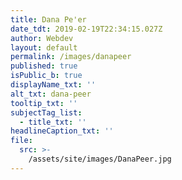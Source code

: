```yaml
---
title: Dana Pe'er
date_tdt: 2019-02-19T22:34:15.027Z
author: Webdev
layout: default
permalink: /images/danapeer
published: true
isPublic_b: true
displayName_txt: ''
alt_txt: dana-peer
tooltip_txt: ''
subjectTag_list:
  - title_txt: ''
headlineCaption_txt: ''
file:
  src: >-
    /assets/site/images/DanaPeer.jpg
---
```

